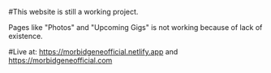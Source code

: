 #This website is still a working project. 

Pages like "Photos" and "Upcoming Gigs" is not working because of lack of existence. 

#Live at: https://morbidgeneofficial.netlify.app and https://morbidgeneofficial.com